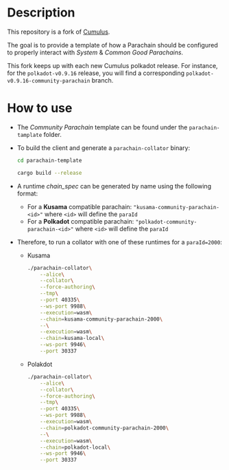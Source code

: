 # Description
This repository is a fork of [Cumulus](https://github.com/paritytech/cumulus).

The goal is to provide a template of how a Parachain should be configured to properly interact with _System_ & _Common Good Parachains_.

This fork keeps up with each new Cumulus polkadot release. For instance, for the `polkadot-v0.9.16` release, you will find a corresponding `polkadot-v0.9.16-community-parachain` branch.
# How to use
- The _Community Parachain_ template can be found under the `parachain-tamplate` folder.

- To build the client and generate a `parachain-collator` binary:
	```bash
	cd parachain-template

	cargo build --release
	```

- A runtime _chain_spec_ can be generated by name using the following format:
	- For a **Kusama** compatible parachain:
		`"kusama-community-parachain-<id>"` where `<id>` will define the `paraId`
	- For a **Polkadot** compatible parachain:
	`"polkadot-community-parachain-<id>"` where `<id>` will define the `paraId`

- Therefore, to run a collator with one of these runtimes for a `paraId=2000`:
	- Kusama
		```bash
		./parachain-collator\
			--alice\
			--collator\
			--force-authoring\
			--tmp\
			--port 40335\
			--ws-port 9988\
			--execution=wasm\
			--chain=kusama-community-parachain-2000\
			--\
			--execution=wasm\
			--chain=kusama-local\
			--ws-port 9946\
			--port 30337
		```
	- Polakdot
		```bash
		./parachain-collator\
			--alice\
			--collator\
			--force-authoring\
			--tmp\
			--port 40335\
			--ws-port 9988\
			--execution=wasm\
			--chain=polkadot-community-parachain-2000\
			--\
			--execution=wasm\
			--chain=polkadot-local\
			--ws-port 9946\
			--port 30337
		```

